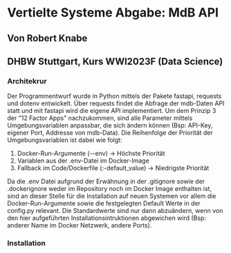 # Vertielte Systeme Abgabe: MdB API
## Von Robert Knabe
## DHBW Stuttgart, Kurs WWI2023F (Data Science)

### Architekrur
Der Programmentwurf wurde in Python mittels der Pakete fastapi, requests und dotenv entwickelt. Über requests findet die Abfrage der mdb-Daten API statt und mit fastapi wird die eigene API implementiert. Um dem Prinzip 3 der "12 Factor Apps" nachzukommen, sind alle Parameter mittels Umgebungsvariablen anpassbar, die sich ändern können (Bsp: API-Key, eigener Port, Addresse von mdb-Data). Die Reihenfolge der Priorität der Umgebungsvariablen ist dabei wie folgt:

1. Docker-Run-Argumente (--env) → Höchste Priorität
2. Variablen aus der .env-Datei im Docker-Image
3. Fallback im Code/Dockerfile (:-default_value) → Niedrigste Priorität

Da die .env Datei aufgrund der Erwähnung in der .gitignore sowie der .dockerignore weder im Repository noch im Docker Image enthalten ist, sind an dieser Stelle für die Installation auf neuen Systemen vor allem die Docker-Run-Argumente sowie die festgelegten Default Werte in der config.py relevant. Die Standardwerte sind nur dann abzuändern, wenn von den hier aufgeführten Installationsintruktionen abgewichen wird (Bsp: anderer Name im Docker Netzwerk, andere Ports).

### Installation
